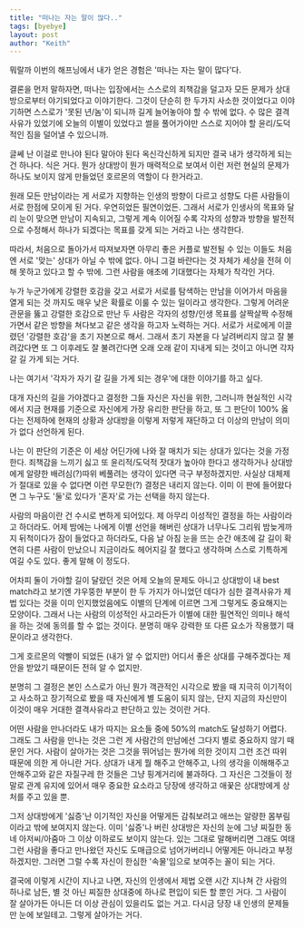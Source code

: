 ```yaml
---
title: "떠나는 자는 말이 많다.."
tags: [byebye]
layout: post
author: "Keith"
---
```


뭐랄까 이번의 해프닝에서 내가 얻은 경험은 '떠나는 자는 말이 많다'다.

결론을 먼저 말하자면, 떠나는 입장에서는 스스로의 죄책감을 덜고자 모든 문제가 상대방으로부터 야기되었다고 이야기한다. 그것이 단순히 한 두가지 사소한 것이었다고 이야기하면 스스로가 '못된 년/놈'이 되니까 길게 늘어놓아야 할 수 밖에 없다. 수 많은 결격사유가 있었기에 오늘의 이별이 있었다고 썰을 풀어가야만 스스로 지어야 할 윤리/도덕적인 짐을 덜어낼 수 있으니까.

글쎄 난 이걸로 만나야 된다 말아야 된다 옥신각신하게 되지만 결국 내가 생각하게 되는 건 하나다. 식은 거다. 뭔가 상대방이 뭔가 매력적으로 보여서 이런 저런 현실의 문제가 하나도 보이지 않게 만들었던 호르몬의 역할이 다 한거라고. 

원래 모든 만남이라는 게 서로가 지향하는 인생의 방향이 다르고 성향도 다른 사람들이 서로 한점에 모이게 된 거다. 우연히었든 필연이었든. 그래서 서로가 인생사의 목표와 달리 눈이 맞으면 만남이 지속되고, 그렇게 계속 이어질 수록 각자의 성향과 방향을 발전적으로 수정해서 하나가 되겠다는 목표를 갖게 되는 거라고 나는 생각한다. 

따라서, 처음으로 돌아가서 따져보자면 아무리 좋은 커플로 발전될 수 있는 이들도 처음엔 서로 '맞는' 상대가 아닐 수 밖에 없다. 아니 그걸 바란다는 것 자체가 세상을 전혀 이해 못하고 있다고 할 수 밖에. 그런 사람을 애초에 기대했다는 자체가 착각인 거다. 

누가 누군가에게 강렬한 호감을 갖고 서로가 서로를 탐색하는 만남을 이어가서 마음을 열게 되는 것 까지도 매우 낮은 확률로 이룰 수 있는 일이라고 생각한다. 그렇게 어려운 관문을 뚫고 강렬한 호감으로 만난 두 사람은 각자의 성향/인생 목표를 살짝살짝 수정해가면서 같은 방향을 쳐다보고 같은 생각을 하고자 노력하는 거다. 서로가 서로에게 이끌렸던 '강렬한 호감'을 초기 자본으로 해서. 그래서 초기 자본을 다 날려버리지 않고 잘 불려갔다면 또 그 이후레도 잘 불려간다면 오래 오래 같이 지내게 되는 것이고 아니면 각자 갈 길 가게 되는 거다.

나는 여기서 '각자가 자기 갈 길을 가게 되는 경우'에 대한 이야기를 하고 싶다. 

대개 자신의 길을 가야겠다고 결정한 그들 자신은 자신을 위한, 그러니까 현실적인 시각에서 지금 현재를 기준으로 자신에게 가장 유리한 판단을 하고, 또 그 판단이 100% 옳다는 전제하에 현재의 상황과 상대방을 이렇게 저렇게 재단하고 더 이상의 만남이 의미가 없다 선언하게 된다. 

나는 이 판단의 기준은 이 세상 어딘가에 나와 잘 매치가 되는 상대가 있다는 것을 가정한다. 죄책감을 느끼기 싫고 또 윤리적/도덕적 잣대가 높아야 한다고 생각하거나 상대방에게 알량한 배려심(?)따위 베풀려는 생각이 있다면 극구 부정하겠지만. 사실상 대체제가 절대로 있을 수 없다면 이런 무모한(?) 결정은 내리지 않는다. 이미 이 판에 들어왔다면 그 누구도 '둘'로 있다가 '혼자'로 가는 선택을 하지 않는다. 

사람의 마음이란 건 수시로 변하게 되어있다. 제 아무리 이성적인 결정을 하는 사람이라고 하더라도. 어제 밤에는 나에게 이별 선언을 해버린 상대가 너무나도 그리워 밤늦게까지 뒤척이다가 잠이 들었다고 하더라도, 다음 날 아침 눈을 뜨는 순간 애초에 갈 길이 확연히 다른 사람이 만났으니 지금이라도 헤어지길 잘 했다고 생각하며 스스로 기특하게 여길 수도 있다. 좋게 말해 이 정도다.

어차피 둘이 가야할 길이 달랐던 것은 어제 오늘의 문제도 아니고 상대방이 내 best match라고 보기엔 갸우뚱한 부분이 한 두 가지가 아니었던 데다가 심한 결격사유가 제법 있다는 것을 이미 인지했었음에도 이별의 단계에 이르면 그게 그렇게도 중요해지는 모양이다. 그래서 나는 사람의 이성적인 사고라든가 이별에 대한 필연적인 의미나 해석을 하는 것에 동의를 할 수 없는 것이다. 분명히 매우 강력한 또 다른 요소가 작용했기 때문이라고 생각한다.

그게 호르몬의 약빨이 되었든 (내가 알 수 없지만) 어디서 좋은 상대를 구해주겠다는 제안을 받았기 때문이든 전혀 알 수 없지만.

분명히 그 결정은 본인 스스로가 아닌 뭔가 객관적인 시각으로 봤을 때 지극히 이기적이고 사소하고 장기적으로 봤을 때 자신에게 별 도움이 되지 않는, 단지 지금의 자신만이 이것이 매우 거대한 결격사유라고 판단하고 있는 것이란 거다. 

어떤 사람을 만나더라도 내가 따지는 요소들 중에 50%의 match도 달성하기 어렵다. 그래도 그 사람을 만나는 것은 그런 게 사람간의 만남에선 그다지 별로 중요하지 않기 때문인 거다. 사람이 살아가는 것은 그것을 뛰어넘는 뭔가에 의한 것이지 그런 조건 따위 때문에 의한 게 아니란 거다. 상대가 내게 뭘 해주고 안해주고, 나의 생각을 이해해주고 안해주고와 같은 자질구레 한 것들은 그냥 핑계거리에 불과하다. 그 자신은 그것들이 정말로 관계 유지에 있어서 매우 중요한 요소라고 당장에 생각하고 애꿎은 상대방에게 상처를 주고 있을 뿐.

그저 상대방에게 '싫증'난 이기적인 자신을 어떻게든 감춰보려고 애쓰는 알량한 몸부림이라고 밖에 보여지지 않는다. 이미 '싫증'나 버린 상대방은 자신의 눈에 그냥 찌질한 동네 아저씨/아줌마 그 이상 이하로도 보이지 않는다. 있는 그대로 말해버리면 그래도 여태 그런 사람을 좋다고 만나왔던 자신도 도매급으로 넘어가버리니 어떻게든 아니라고 부정하겠지만. 그러면 그럴 수록 자신이 한심한 '속물'임으로 보여주는 꼴이 되는 거다.

결국에 이렇게 시간이 지나고 나면, 자신의 인생에서 제법 오랜 시간 지나쳐 간 사람의 하나로 남든, 별 것 아닌 찌질한 상대중에 하나로 편입이 되든 할 뿐인 거다. 그 사람이 잘 살아가든 아니든 더 이상 관심이 있을리도 없는 거고. 다시금 당장 내 인생의 문제들만 눈에 보일테고. 그렇게 살아가는 거다.
